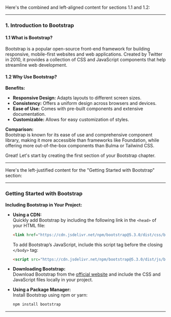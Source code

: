 
Here's the combined and left-aligned content for sections 1.1 and 1.2:

---

### 1. **Introduction to Bootstrap**

#### 1.1 **What is Bootstrap?**

Bootstrap is a popular open-source front-end framework for building responsive, mobile-first websites and web applications. Created by Twitter in 2010, it provides a collection of CSS and JavaScript components that help streamline web development.

#### 1.2 **Why Use Bootstrap?**

**Benefits:**

- **Responsive Design:** Adapts layouts to different screen sizes.
- **Consistency:** Offers a uniform design across browsers and devices.
- **Ease of Use:** Comes with pre-built components and extensive documentation.
- **Customizable:** Allows for easy customization of styles.

**Comparison:**  
Bootstrap is known for its ease of use and comprehensive component library, making it more accessible than frameworks like Foundation, while offering more out-of-the-box components than Bulma or Tailwind CSS.

Great! Let's start by creating the first section of your Bootstrap chapter.

---


Here's the left-justified content for the "Getting Started with Bootstrap" section:

---

### **Getting Started with Bootstrap**

**Including Bootstrap in Your Project:**

- **Using a CDN:**  
  Quickly add Bootstrap by including the following link in the `<head>` of your HTML file:
  ```html
  <link href="https://cdn.jsdelivr.net/npm/bootstrap@5.3.0/dist/css/bootstrap.min.css" rel="stylesheet">
  ```
  To add Bootstrap’s JavaScript, include this script tag before the closing `</body>` tag:
  ```html
  <script src="https://cdn.jsdelivr.net/npm/bootstrap@5.3.0/dist/js/bootstrap.bundle.min.js"></script>
  ```

- **Downloading Bootstrap:**  
  Download Bootstrap from the [official website](https://getbootstrap.com/) and include the CSS and JavaScript files locally in your project.

- **Using a Package Manager:**  
  Install Bootstrap using npm or yarn:
  ```bash
  npm install bootstrap
  ```

---- 
<!--stackedit_data:
eyJoaXN0b3J5IjpbMTE4Njk4NDA2OSwtODk0NzE3NDI2LDEzMD
Q3NzY3MjddfQ==
-->